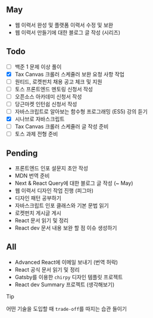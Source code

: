 ## May
- 웹 이력서 완성 및 플랫폼 이력서 수정 및 보완
- 웹 이력서 만들기에 대한 블로그 글 작성 (시리즈)

## Todo
- [ ] 백준 1 문제 이상 풀이
- [x] Tax Canvas 크롤러 스케쥴러 보완 요청 사항 작업
- [ ] 원티드, 로켓펀치 채용 공고 체크 및 지원
- [ ] 토스 프론트엔드 멘토링 신청서 작성
- [ ] 오픈소스 아카데미 신청서 작성
- [ ] 당근마켓 인턴쉽 신청서 작성
- [ ] 자바스크립트로 알아보는 함수형 프로그래밍 (ES5) 강의 듣기
- [x] 시나브로 자바스크립트
- [ ] Tax Canvas 크롤러 스케쥴러 글 작성 준비
- [ ] 토스 과제 전형 준비

## Pending
- 프론트엔드 인포 설문지 초안 작성
- MDN 번역 준비
- Next & React Query에 대한 블로그 글 작성 (~ May)
- 웹 이력서 디자인 작업 진행 (피그마) 
- 디자인 패턴 공부하기
- 자바스크립트 인포 클래스와 기본 문법 읽기
- 로켓펀치 게시글 게시
- React 문서 읽기 및 정리
- React dev 문서 내용 보완 할 점 이슈 생성하기


## All
- Advanced React에 이메일 보내기 (번역 허락)
- React 공식 문서 읽기 및 정리
- Gatsby를 이용한 `chirpy` 디자인 템플릿 프로젝트
- React dev Summary 프로젝트 (생각해보기)


> [!tip]
> 어떤 기술을 도입할 때 `trade-off`를 따지는 습관 들이기

